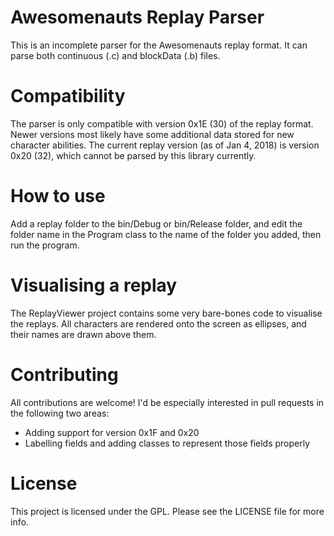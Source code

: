 # Awesomenauts Replay Parser
This is an incomplete parser for the Awesomenauts replay format. It can parse both continuous (.c) and blockData (.b) files.

# Compatibility
The parser is only compatible with version 0x1E (30) of the replay format. Newer versions most likely have some additional data stored for new character abilities. The current replay version (as of Jan 4, 2018) is version 0x20 (32), which cannot be parsed by this library currently.

# How to use
Add a replay folder to the bin/Debug or bin/Release folder, and edit the folder name in the Program class to the name of the folder you added, then run the program.

# Visualising a replay
The ReplayViewer project contains some very bare-bones code to visualise the replays. All characters are rendered onto the screen as ellipses, and their names are drawn above them.

# Contributing
All contributions are welcome! I'd be especially interested in pull requests in the following two areas:

* Adding support for version 0x1F and 0x20
* Labelling fields and adding classes to represent those fields properly 

# License
This project is licensed under the GPL. Please see the LICENSE file for more info.
